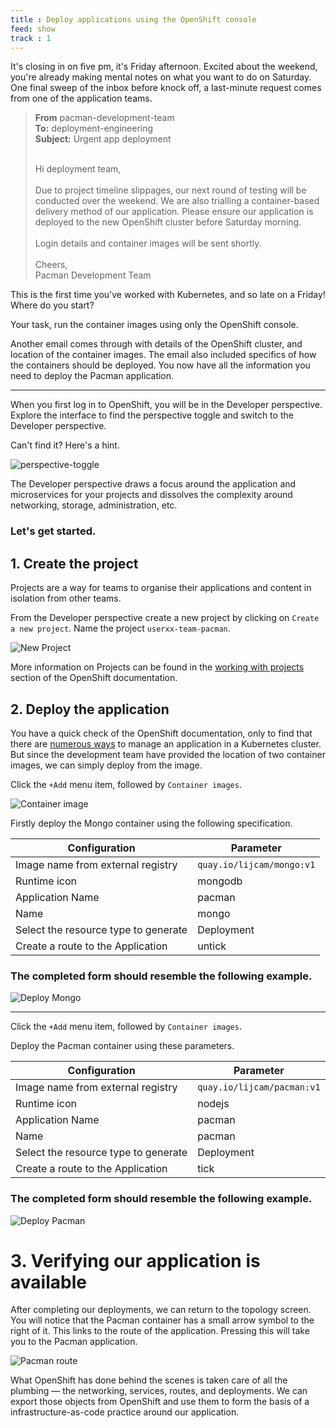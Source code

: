 ```yaml
---
title : Deploy applications using the OpenShift console
feed: show
track : 1
---
```

It's closing in on five pm, it's Friday afternoon. Excited about the weekend, you're already making mental notes on what you want to do on Saturday.
One final sweep of the inbox before knock off, a last-minute request comes from one of the application teams.
<blockquote>
  <b>From</b> pacman-development-team<br>
  <b>To:</b> deployment-engineering<br>
  <b>Subject:</b> Urgent app deployment<br><br>

  Hi deployment team,
  <br><br>
  Due to project timeline slippages, our next round of testing will be conducted over the weekend. We are also trialling a container-based delivery method of our application.
  Please ensure our application is deployed to the new OpenShift cluster before Saturday morning.
  <br><br>
  Login details and container images will be sent shortly.
  <br><br>
  Cheers,<br>
  Pacman Development Team
</blockquote>
This is the first time you've worked with Kubernetes, and so late on a Friday! Where do you start?

Your task, run the container images using only the OpenShift console.


Another email comes through with details of the OpenShift cluster, and location of the container images.
The email also included specifics of how the containers should be deployed.
You now have all the information you need to deploy the Pacman application.
<hr>
When you first log in to OpenShift, you will be in the Developer perspective. Explore the interface to find the perspective toggle and switch to the Developer perspective.

Can't find it? Here's a hint.

![perspective-toggle](../assets/img/perspective-toggle.png)

The Developer perspective draws a focus around the application and microservices for your projects and dissolves the complexity around networking, storage, administration, etc.

### Let's get started.

## 1. Create the project

Projects are a way for teams to organise their applications and content in isolation from other teams.

From the Developer perspective create a new project by clicking on `Create a new project`.
Name the project `userxx-team-pacman`.

![New Project](../assets/img/create-new-project.png)

More information on Projects can be found in the [working with projects](https://docs.openshift.com/container-platform/4.11/applications/projects/working-with-projects.html "Red Hat OpenShift documentation") section of the OpenShift documentation.

## 2. Deploy the application

You have a quick check of the OpenShift documentation, only to find that there are [numerous ways](https://docs.openshift.com/container-platform/4.11/applications/creating_applications/odc-creating-applications-using-developer-perspective.html "Red Hat OpenShift documentation") to manage an application in a Kubernetes cluster. But since the development team have provided the location of two container images, we can simply deploy from the image.

Click the `+Add` menu item, followed by `Container images`.

![Container image](../assets/img/container-images.png)

Firstly deploy the Mongo container using the following specification.



| Configuration                        | Parameter                 |
|--------------------------------------|---------------------------|
| Image name from external registry    | `quay.io/lijcam/mongo:v1` |
| Runtime icon                         | mongodb                   |
| Application Name                     | pacman                    |
| Name                                 | mongo                     |
| Select the resource type to generate | Deployment                |
| Create a route to the Application    | untick                    |


### The completed form should resemble the following example.
![Deploy Mongo](../assets/img/deploy-mongo.png)
<hr>

Click the `+Add` menu item, followed by `Container images`.

Deploy the Pacman container using these parameters.

| Configuration                        | Parameter                  |
|--------------------------------------|----------------------------|
| Image name from external registry    | `quay.io/lijcam/pacman:v1` |
| Runtime icon                         | nodejs                     |
| Application Name                     | pacman                     |
| Name                                 | pacman                     |
| Select the resource type to generate | Deployment                 |
| Create a route to the Application    | tick                       |


### The completed form should resemble the following example.
![Deploy Pacman](../assets/img/deploy-pacman.png)

# 3. Verifying our application is available

After completing our deployments, we can return to the topology screen. You will notice that the Pacman container has a small arrow symbol to the right of it. This links to the route of the application. Pressing this will take you to the Pacman application.

![Pacman route](../assets/img/launch-route.png)

What OpenShift has done behind the scenes is taken care of all the plumbing — the networking, services, routes, and deployments. We can export those objects from OpenShift and use them to form the basis of a infrastructure-as-code practice around our application.